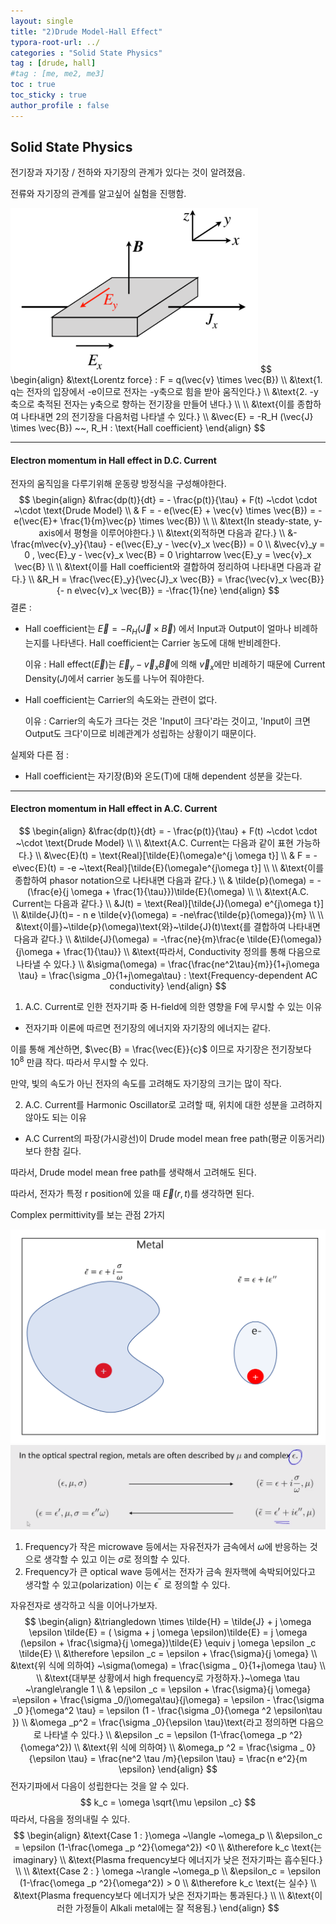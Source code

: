 ```yaml
---
layout: single
title: "2)Drude Model-Hall Effect"
typora-root-url: ../
categories : "Solid State Physics"
tag : [drude, hall]
#tag : [me, me2, me3]
toc : true
toc_sticky : true
author_profile : false
---
```

## Solid State Physics

전기장과 자기장 / 전하와 자기장의 관계가 있다는 것이 알려졌음.

전류와 자기장의 관계를 알고싶어 실험을 진행함.

<img src="/images/2. Hall effect from Drude/image-20240325135141851.png" alt="image-20240325135141851" style="zoom:67%;" />
$$
\begin{align}
&\text{Lorentz force} : F = q(\vec{v} \times \vec{B})
\\
&\text{1. q는 전자의 입장에서 -e이므로 전자는 -y축으로 힘을 받아 움직인다.}
\\
&\text{2. -y축으로 축적된 전자는 y축으로 향하는 전기장을 만들어 낸다.} 
\\
\\
&\text{이를 종합하여 나타내면 2의 전기장을 다음처럼 나타낼 수 있다.}
\\
&\vec{E} = -R_H (\vec{J} \times \vec{B}) ~~, R_H : \text{Hall coefficient}
\end{align}
$$

---

#### Electron momentum in Hall effect in D.C. Current

전자의 움직임을 다루기위해 운동량 방정식을 구성해야한다.
$$
\begin{align}
&\frac{dp(t)}{dt} = - \frac{p(t)}{\tau} + F(t) ~\cdot \cdot ~\cdot \text{Drude Model}
\\
& F = - e(\vec{E} + \vec{v} \times \vec{B}) = -e(\vec{E}+ \frac{1}{m}\vec{p} \times \vec{B})
\\
\\
&\text{In steady-state, y-axis에서 평형을 이루어야한다.}
\\
&\text{외적하면 다음과 같다.}
\\
&-\frac{m\vec{v}_y}{\tau} - e(\vec{E}_y - \vec{v}_x \vec{B}) = 0
\\
&\vec{v}_y = 0 , \vec{E}_y - \vec{v}_x \vec{B} = 0 \rightarrow \vec{E}_y  =  \vec{v}_x \vec{B}
\\
\\
&\text{이를 Hall coefficient와 결합하여 정리하여 나타내면 다음과 같다.}
\\
&R_H = \frac{\vec{E}_y}{\vec{J}_x \vec{B}} = \frac{\vec{v}_x \vec{B}}{- n e\vec{v}_x \vec{B}} = -\frac{1}{ne}
\end{align}
$$
결론 : 

- Hall coefficient는 $\vec{E} = -R_H (\vec{J} \times \vec{B})$ 에서 Input과 Output이 얼마나 비례하는지를 나타낸다. Hall coefficient는 Carrier 농도에 대해 반비례한다.

  이유 : Hall effect($\vec{E}$)는 $\vec{E}_y - \vec{v}_x \vec{B}$에 의해   $\vec{v}_x$에만 비례하기 때문에 Current Density($J$​​)에서 carrier 농도를 나누어 줘야한다.

- Hall coefficient는 Carrier의 속도와는 관련이 없다. 

  이유 : Carrier의 속도가 크다는 것은 'Input이 크다'라는 것이고, 'Input이 크면 Output도 크다'이므로 비례관계가 성립하는 상황이기 때문이다.



실제와 다른 점 :

- Hall coefficient는 자기장(B)와 온도(T)에 대해 dependent 성분을 갖는다.

---

#### Electron momentum in Hall effect in A.C. Current

$$
\begin{align}
&\frac{dp(t)}{dt} = - \frac{p(t)}{\tau} + F(t) ~\cdot \cdot ~\cdot \text{Drude Model}
\\
\\
&\text{A.C. Current는 다음과 같이 표현 가능하다.}
\\
&\vec{E}(t) = \text{Real}[\tilde{E}(\omega)e^{j \omega t}]
\\
& F = - e\vec{E}(t) = -e ~\text{Real}[\tilde{E}(\omega)e^{j\omega t}]
\\
\\
&\text{이를 종합하여 phasor notation으로 나타내면 다음과 같다.}
\\
& \tilde{p}(\omega) = - (\frac{e}{j \omega + \frac{1}{\tau}})\tilde{E}(\omega)
\\
\\
&\text{A.C. Current는 다음과 같다.}
\\
&J(t) = \text{Real}[\tilde{J}(\omega) e^{j\omega t}]
\\
&\tilde{J}(t)= - n e \tilde{v}(\omega) = -ne\frac{\tilde{p}(\omega)}{m}
\\
\\
&\text{이를}~\tilde{p}(\omega)\text{와}~\tilde{J}(t)\text{를 결합하여 나타내면 다음과 같다.}
\\
&\tilde{J}(\omega) = -\frac{ne}{m}\frac{e \tilde{E}(\omega)}{j\omega + \frac{1}{\tau}}
\\
&\text{따라서, Conductivity 정의를 통해 다음으로 나타낼 수 있다.}
\\
&\sigma(\omega) = \frac{\frac{ne^2\tau}{m}}{1+j\omega \tau} = \frac{\sigma _0}{1+j\omega\tau} : \text{Frequency-dependent AC conductivity}
\end{align}
$$

1) A.C. Current로 인한 전자기파 중 H-field에 의한 영향을 F에 무시할 수 있는 이유

- 전자기파 이론에 따르면 전기장의 에너지와 자기장의 에너지는 같다. 

이를 통해 계산하면, $\vec{B} = \frac{\vec{E}}{c}$ 이므로 자기장은 전기장보다 $10^8$ 만큼 작다. 따라서 무시할 수 있다. 

만약, 빛의 속도가 아닌 전자의 속도를 고려해도 자기장의 크기는 많이 작다.

2. A.C. Current를 Harmonic Oscillator로 고려할 때, 위치에 대한 성분을 고려하지 않아도 되는 이유

- A.C Current의 파장(가시광선)이 Drude model mean free path(평균 이동거리)보다 한참 길다. 

따라서, Drude model mean free path를 생략해서 고려해도 된다. 

따라서, 전자가 특정 r position에 있을 때 $\vec{E}(r,t)$​를 생각하면 된다. 



Complex permittivity를 보는 관점 2가지

<img src="/images/2. Hall effect from Drude/image-20240326113049174.png" alt="image-20240326113049174" style="zoom:50%;" />

<img src="/images/2. Hall effect from Drude/image-20240326112537922.png" alt="image-20240326112537922" style="zoom:50%;" />

1)  Frequency가 작은 microwave 등에서는 자유전자가 금속에서 $\omega$에 반응하는 것으로 생각할 수 있고 이는 $\sigma$로 정의할 수 있다.
2) Frequency가 큰 optical wave 등에서는 전자가 금속 원자핵에 속박되어있다고 생각할 수 있고(polarization) 이는 $\epsilon^{''}$ 로 정의할 수 있다. 



자유전자로 생각하고 식을 이어나가보자.
$$
\begin{align}
&\triangledown \times \tilde{H} = \tilde{J} + j \omega \epsilon \tilde{E} = ( \sigma + j \omega \epsilon)\tilde{E} = j \omega (\epsilon + \frac{\sigma}{j \omega})\tilde{E} \equiv j \omega \epsilon _c \tilde{E}
\\
&\therefore \epsilon _c = \epsilon + \frac{\sigma}{j \omega}
\\
&\text{위 식에 의하여} ~\sigma(\omega) = \frac{\sigma _ 0}{1+j\omega \tau}
\\
\\
&\text{대부분 상황에서 high frequency로 가정하자.}~\omega \tau ~\rangle\rangle 1
\\
& \epsilon _c = \epsilon + \frac{\sigma}{j \omega} =\epsilon + \frac{\sigma _0/j\omega\tau}{j\omega} = \epsilon - \frac{\sigma _0 }{\omega^2 \tau} = \epsilon (1 - \frac{\sigma _0}{\omega ^2 \epsilon\tau })
\\
&\omega _p^2 = \frac{\sigma _0}{\epsilon \tau}\text{라고 정의하면 다음으로 나타낼 수 있다.}
\\
&\epsilon _c = \epsilon (1-\frac{\omega _p ^2}{\omega^2})
\\
&\text{위 식에 의하여}
\\
&\omega_p ^2 = \frac{\sigma _ 0}{\epsilon \tau} = \frac{ne^2 \tau /m}{\epsilon \tau} = \frac{n e^2}{m \epsilon}
\end{align}
$$
전자기파에서 다음이 성립한다는 것을 알 수 있다.
$$
k_c = \omega \sqrt{\mu \epsilon _c}
$$
따라서, 다음을 정의내릴 수 있다.
$$
\begin{align}
&\text{Case 1 : }\omega ~\langle ~\omega_p
\\
&\epsilon_c = \epsilon (1-\frac{\omega _p ^2}{\omega^2}) <0
\\
&\therefore k_c \text{는 imaginary}
\\
&\text{Plasma frequency보다 에너지가 낮은 전자기파는 흡수된다.}
\\
\\
&\text{Case 2 : } \omega ~\rangle ~\omega_p
\\
&\epsilon_c = \epsilon (1-\frac{\omega _p ^2}{\omega^2}) > 0
\\
&\therefore k_c \text{는 실수}
\\
&\text{Plasma frequency보다 에너지가 낮은 전자기파는 통과된다.}
\\
\\
&\text{이러한 가정들이 Alkali metal에는 잘 적용됨.}
\end{align}
$$
